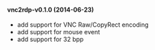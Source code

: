 #### vnc2rdp-v0.1.0 (2014-06-23)

* add support for VNC Raw/CopyRect encoding
* add support for mouse event
* add support for 32 bpp
